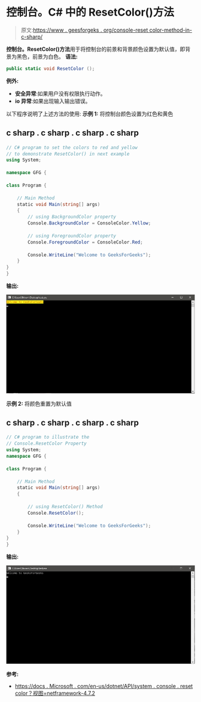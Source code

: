 # 控制台。C# 中的 ResetColor()方法

> 原文:[https://www . geesforgeks . org/console-reset color-method-in-c-sharp/](https://www.geeksforgeeks.org/console-resetcolor-method-in-c-sharp/)

**控制台。ResetColor()方法**用于将控制台的前景和背景颜色设置为默认值，即背景为黑色，前景为白色。
**语法:**

```cs
public static void ResetColor ();
```

**例外:**

*   **安全异常**:如果用户没有权限执行动作。
*   **io 异常**:如果出现输入输出错误。

以下程序说明了上述方法的使用:
**示例 1:** 将控制台颜色设置为红色和黄色

## c sharp . c sharp . c sharp . c sharp

```cs
// C# program to set the colors to red and yellow
// to demonstrate ResetColor() in next example
using System;

namespace GFG {

class Program {

    // Main Method
    static void Main(string[] args)
    {
        // using BackgroundColor property
        Console.BackgroundColor = ConsoleColor.Yellow;

        // using ForegroundColor property
        Console.ForegroundColor = ConsoleColor.Red;

        Console.WriteLine("Welcome to GeeksForGeeks");
    }
}
}
```

**输出:**

![](img/821cac3d67909acd7327de65792facf3.png)

**示例 2:** 将颜色重置为默认值

## c sharp . c sharp . c sharp . c sharp

```cs
// C# program to illustrate the
// Console.ResetColor Property
using System;
namespace GFG {

class Program {

    // Main Method
    static void Main(string[] args)
    {

        // using ResetColor() Method
        Console.ResetColor();

        Console.WriteLine("Welcome to GeeksForGeeks");
    }
}
}
```

**输出:**

![](img/2beeb3103271dceac9c55bfac599b81f.png)

**参考:**

*   [https://docs . Microsoft . com/en-us/dotnet/API/system . console . reset color？视图=netframework-4.7.2](https://docs.microsoft.com/en-us/dotnet/api/system.console.resetcolor?view=netframework-4.7.2)